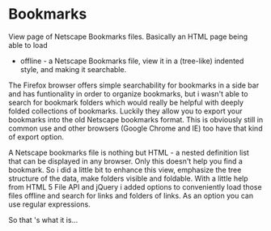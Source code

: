 Bookmarks
=========

View page of Netscape Bookmarks files. Basically an HTML page being able to load
- offline - a Netscape Bookmarks file, view it in a (tree-like) indented style,
and making it searchable.

The Firefox browser offers simple searchability for bookmarks in a side bar and
has funtionality in order to organize bookmarks, but i wasn't able to search for
bookmark folders which would really be helpful with deeply folded collections of
bookmarks. Luckily they allow you to export your bookmarks into the old Netscape
bookmarks format. This is obviously still in common use and other browsers (Google
Chrome and IE) too have that kind of export option.

A Netscape bookmarks file is nothing but HTML - a nested definition list that can
be displayed in any browser. Only this doesn't help you find a bookmark. So i did
a little bit to enhance this view, emphasize the tree structure of the data, make
folders visible and foldable. With a little help from HTML 5 File API and jQuery
i added options to conveniently load those files offline and search for links and
folders of links. As an option you can use regular expressions.

So that 's what it is...
